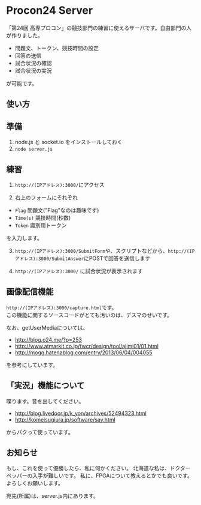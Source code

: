 Procon24 Server
===============
「第24回 高専プロコン」の競技部門の練習に使えるサーバです。自由部門の人が作りました。

* 問題文、トークン、競技時間の設定
* 回答の送信
* 試合状況の確認
* 試合状況の実況

が可能です。


使い方
------
## 準備
1. node.js と socket.io をインストールしておく
2. `node server.js`

## 練習
1. `http://(IPアドレス):3000/`にアクセス

2. 右上のフォームにそれぞれ

* `Flag`  問題文("Flag"なのは趣味です)
* `Time(s)`  競技時間(秒数)
* `Token`  識別用トークン

を入力します。

3. `http://(IPアドレス):3000/SubmitForm`や、スクリプトなどから、`http://(IPアドレス):3000/SubmitAnswer`にPOSTで回答を送信します

4. `http://(IPアドレス):3000/` に試合状況が表示されます


画像配信機能
------------
`http://(IPアドレス):3000/capture.html`です。  
この機能に関するソースコードがとても汚いのは、デスマのせいです。

なお、getUserMediaについては、

* <http://blog.o24.me/?p=253>
* <http://www.atmarkit.co.jp/fwcr/design/tool/ajimi01/01.html>
* <http://mogg.hatenablog.com/entry/2013/06/04/004055>

を参考にしています。


「実況」機能について
--------------------
喋ります。音を出してください。

* <http://blog.livedoor.jp/k_yon/archives/52494323.html>
* <http://komeisugiura.jp/software/say.html>

からパクって使っています。

お知らせ
--------
もし、これを使って優勝したら、私に何かください。
北海道な私は、ドクターペッパーの入手が難しいです。
私に、FPGAについて教えるとかでも良いです。
よろしくお願いします。

宛先(所属)は、server.js内にあります。

